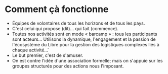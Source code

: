# Comment çà fonctionne

* Équipes de volontaires de tous les horizons et de tous les pays.
* C'est celui qui propose (dit)... qui fait (commence).
* Toutes nos activités sont en mode « barcamp » : tous les participants sont acteurs... Utilisons la dynamique, l'engagement et la passion de l'écosystème du Libre pour la gestion des logistiques complexes liés à chaque activité...̀
* Le but premier, c'est de s'amuser.
* On est contre l'idée d'une association formelle; mais on s'appuie sur les groupes structurés pour des actions nous l'imposant.
